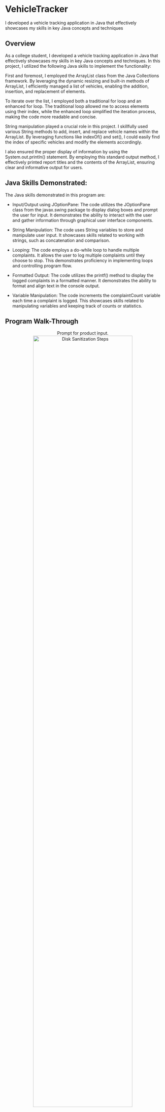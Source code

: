 <h1>VehicleTracker</h1>
 I developed a vehicle tracking application in Java that effectively showcases my skills in key Java concepts and techniques
<h2> Overview </h2>

As a college student, I developed a vehicle tracking application in Java that effectively showcases my skills in key Java concepts and techniques. In this project, I utilized the following Java skills to implement the functionality:

First and foremost, I employed the ArrayList class from the Java Collections framework. By leveraging the dynamic resizing and built-in methods of ArrayList, I efficiently managed a list of vehicles, enabling the addition, insertion, and replacement of elements.

To iterate over the list, I employed both a traditional for loop and an enhanced for loop. The traditional loop allowed me to access elements using their index, while the enhanced loop simplified the iteration process, making the code more readable and concise.

String manipulation played a crucial role in this project. I skillfully used various String methods to add, insert, and replace vehicle names within the ArrayList. By leveraging functions like indexOf() and set(), I could easily find the index of specific vehicles and modify the elements accordingly.

I also ensured the proper display of information by using the System.out.println() statement. By employing this standard output method, I effectively printed report titles and the contents of the ArrayList, ensuring clear and informative output for users.

<h2> Java Skills Demonstrated: </h2>

The Java skills demonstrated in this program are:

- Input/Output using JOptionPane: The code utilizes the JOptionPane class from the javax.swing package to display dialog boxes and prompt the user for input. It demonstrates the ability to interact with the user and gather information through graphical user interface components.

- String Manipulation: The code uses String variables to store and manipulate user input. It showcases skills related to working with strings, such as concatenation and comparison.

- Looping: The code employs a do-while loop to handle multiple complaints. It allows the user to log multiple complaints until they choose to stop. This demonstrates proficiency in implementing loops and controlling program flow.

- Formatted Output: The code utilizes the printf() method to display the logged complaints in a formatted manner. It demonstrates the ability to format and align text in the console output.

- Variable Manipulation: The code increments the complaintCount variable each time a complaint is logged. This showcases skills related to manipulating variables and keeping track of counts or statistics.

<h2>Program Walk-Through</h2>

<p align="center">
Prompt for product input.

<img src="https://imgur.com/cNiPnEw.png" height="80%" width="80%" alt="Disk Sanitization Steps"/>
<br />

<p align="center">
Prompt for date input.
 
<img src="https://imgur.com/cNiPnEw.png" height="80%" width="80%" alt="Disk Sanitization Steps"/>
<br />

<p align="center">
Prompt for complaint input.

<img src="https://imgur.com/cNiPnEw.png" height="80%" width="80%" alt="Disk Sanitization Steps"/>
<br />
<p align="center">
Prompt for more complaints (Y/N).
<img src="https://imgur.com/cNiPnEw.png" height="80%" width="80%" alt="Disk Sanitization Steps"/>
<br />

<p align="center">
Print total complaints logged.
<img src="https://imgur.com/cNiPnEw.png" height="80%" width="80%" alt="Disk Sanitization Steps"/>
<br />

